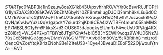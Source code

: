 $START$pc0fABP3id1ln9zeuw8caXG1kE43U/pxvhhhRO/VY/h0cBsvrRUJFCPHG1lynZ3AX3IO08hK7eWGbZhM6byNh0ZF8mtei1ugDJCi39hmh8k/L6u6d0CLM7EWkmsTcGjt1WJwPTtmKU7t5u/BGnFXraqxXN1eDNfwfhYJuszuoh8PqOQvN/a6wJwYuzLQqV1gapdzY7siurd2hjKbI8CEA4l2WTBFv4mum05BnMMSEP7MBSL8C1yFm6FkksX+d3iOUS605dJoogkyE1UmRxF4wcUsU0P/Jgj4KXzZ8i8r5j+WLS4PZ+pTFBiYz6JTglPGhAf+bIC5B3YSEWlKwcqz9W4UO6Nz7J70sCcE5NMGe3ggo4/DMeVWlGOMFFF+Aivb98m80Vz/5eRBRihhDmxlzro9OencQwZosYtqKD4zENohGBe121teU53+1Cye43BveuDIEBoF522Oj/wouIYtnA==$END$